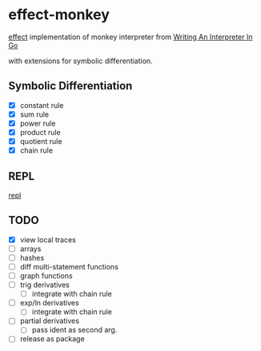 # effect-monkey

[effect](https://effect.website) implementation of monkey interpreter from [Writing An Interpreter In Go](https://interpreterbook.com)

with extensions for symbolic differentiation.

## Symbolic Differentiation 

- [x] constant rule
- [x] sum rule
- [x] power rule
- [x] product rule
- [x] quotient rule
- [x] chain rule

## REPL 

[repl](https://monkey.andres.duarterengifo.com)


## TODO 

- [x] view local traces 
- [ ] arrays 
- [ ] hashes
- [ ] diff multi-statement functions 
- [ ] graph functions 
- [ ] trig derivatives
  - [ ] integrate with chain rule
- [ ] exp/ln derivatives 
  - [ ] integrate with chain rule
- [ ] partial derivatives 
    -  [ ] pass ident as second arg. 
- [ ] release as package